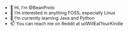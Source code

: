 - 👋 Hi, I’m @BeanProto
- 👀 I’m interested in anything FOSS, especially Linux
- 🌱 I’m currently learning Java and Python
- 📫 You can reach me on Reddit at u/iWillEatYourKindle

<!---
protob0i/protob0i is a ✨ special ✨ repository because its `README.md` (this file) appears on your GitHub profile.
You can click the Preview link to take a look at your changes.
--->
